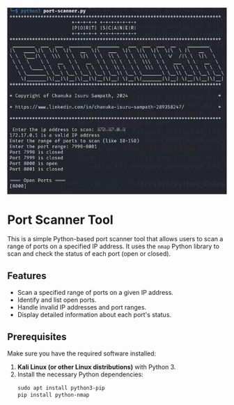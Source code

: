 ![Image description](https://github.com/RIO6IX/port-scanner-py/raw/main/p2.png)


# Port Scanner Tool

This is a simple Python-based port scanner tool that allows users to scan a range of ports on a specified IP address. It uses the `nmap` Python library to scan and check the status of each port (open or closed).

## Features

- Scan a specified range of ports on a given IP address.
- Identify and list open ports.
- Handle invalid IP addresses and port ranges.
- Display detailed information about each port's status.

## Prerequisites

Make sure you have the required software installed:

1. **Kali Linux (or other Linux distributions)** with Python 3.
2. Install the necessary Python dependencies:
   ```
   sudo apt install python3-pip
   pip install python-nmap


   
